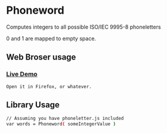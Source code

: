 # Phoneword
Computes integers to all possible ISO/IEC 9995-8 phoneletters

0 and 1 are mapped to empty space.

## Web Broser usage

### [Live Demo](http://mashio.net/phoneword/)

```
Open it in Firefox, or whatever.
```

## Library Usage

```bash
// Assuming you have phoneletter.js included
var words = Phoneword( someIntegerValue )
```

